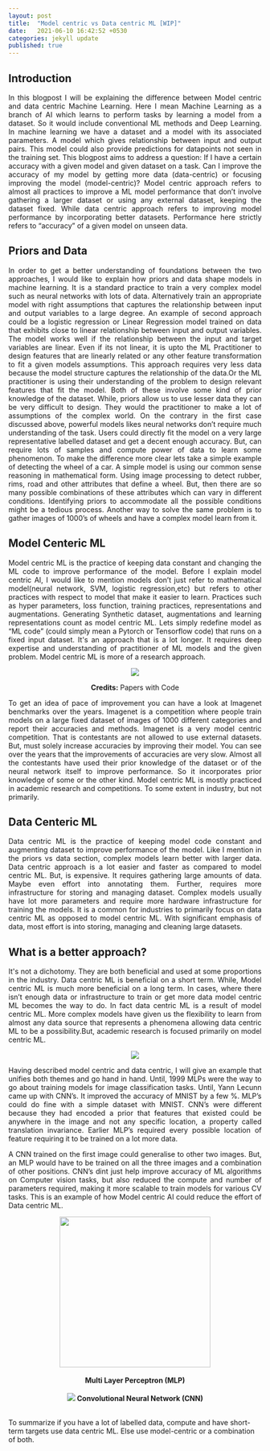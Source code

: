 ```yaml
---
layout: post
title:  "Model centric vs Data centric ML [WIP]"
date:   2021-06-10 16:42:52 +0530
categories: jekyll update
published: true
---
```



## Introduction

<p style="text-align:justify">
In this blogpost I will be explaining the difference between Model centric and data centric Machine Learning.
Here I mean Machine Learning as a branch of AI which learns to perform tasks by learning a model from a dataset.
So it would include conventional ML methods and Deep Learning. In machine learning we have a dataset and a model with its associated parameters.
A model which gives relationship between input and output pairs. This model could also provide predictions for datapoints not seen in the training set.
This blogpost aims to address a question: If I have a certain accuracy with a given model and given dataset on a task. Can I improve the accuracy of my model by getting more data (data-centric) or focusing improving the model (model-centric)?
Model centric approach refers to almost all practices to improve a ML model performance that don’t involve gathering a larger dataset or using any external dataset, keeping the dataset fixed.
While data centric approach refers to improving model performance by incorporating better datasets. Performance here strictly refers to “accuracy” of a given model on unseen data.</p>

## Priors and Data

<p style="text-align:justify">
In order to get a better understanding of foundations between the two approaches, I would like to explain how priors and data shape models in machine learning.
It is a standard practice to train a very complex model such as neural networks with lots of data. Alternatively train an appropriate model with right assumptions that captures the relationship between input and output variables to a large degree.
An example of second approach could be a logistic regression or Linear Regression model trained on data that exhibits close to linear relationship between input and output variables. The model works well if the relationship between the input and target variables are linear.
Even if its not linear, it is upto the ML Practitioner to design features that are linearly related or any other feature transformation to fit a given models
assumptions.
This approach requires very less data because the model structure captures the relationship of the data.Or the ML practitioner is using their understanding of the problem to design relevant features that fit the model.
Both of these involve some kind of prior knowledge of the dataset.
While, priors allow us to use lesser data they can be very difficult to design. They would the practitioner to make a lot of assumptions of the complex world.  On the contrary in the first case discussed above, powerful models likes neural networks don’t require much understanding of the task.
Users could directly fit the model on a very large representative labelled dataset and get a decent enough accuracy.
But, can require lots of samples and compute power of data to learn some phenomenon.
To make the difference more clear lets take a simple example of detecting the wheel of a car. A simple model is using our common sense reasoning in mathematical form.
Using image processing to detect rubber, rims, road and other attributes that define a wheel.
But, then there are so many possible combinations of these attributes which can vary in different conditions. Identifying priors to accommodate all the possible conditions might be a tedious process.
Another way to solve the same problem is to gather images of 1000’s of wheels and have a complex model learn from it.
</p>


## Model Centeric ML

<p style="text-align:justify">
Model centric ML is the practice of keeping data constant and changing the ML code to improve performance of the model.
Before I explain model centric AI, I would like to mention models don’t just refer to mathematical model(neural network, SVM, logistic regression,etc) but refers to other practices with respect to model that make it easier to learn.
Practices such as hyper parameters, loss function, training practices, representations and augmentations. Generating Synthetic dataset, augmentations and learning representations count as model centric ML. Lets simply redefine model as “ML code” (could simply mean a Pytorch or Tensorflow code) that runs on a fixed input dataset.
It's an approach that is a lot longer. It requires deep expertise and understanding of practitioner of ML models and the given problem. Model centric ML is more of a research approach.</p>


<center>
<img src="{{site.baseurl}}/assets/Imagenet_benchmarks.png">
<p><b>Credits:</b> Papers with Code</p>
</center>

<p style="text-align:justify">To get an idea of pace of improvement you can have a look at Imagenet benchmarks over the years. Imagenet is a competition where people train models on a large fixed dataset of images of 1000 different categories and report their accuracies and methods.
Imagenet is a very model centric competition. That is contestants are not allowed to use external datasets. But, must solely increase accuracies by improving their model. You can see over the years that the improvements of accuracies are very slow.
Almost all the contestants have used their prior knowledge of the dataset or of the neural network itself to improve performance.
So it incorporates prior knowledge of some or the other kind.
Model centric ML is mostly practiced in academic research and competitions. To some extent in industry, but not primarily.
</p>

## Data Centeric ML

<p style="text-align:justify">
Data centric ML is the practice of keeping model code constant and augmenting dataset to improve performance of the model. Like I mention in the priors vs data section, complex models learn better with larger data.  
Data centric approach is a lot easier and faster as compared to model centric ML. But, is expensive. It requires gathering large amounts of data. Maybe even effort into annotating them. Further, requires more infrastructure for storing and managing dataset.
Complex models usually have lot more parameters and require more hardware infrastructure for training the models. It is a common for industries to primarily focus on data centric ML as opposed to model centric ML.
With significant emphasis of data, most effort is into storing, managing and cleaning large datasets. </p>



## What is a better approach?
<p style="text-align:justify">
It's not a dichotomy. They are both beneficial and used at some proportions in the industry. Data centric ML is beneficial on a short term. While, Model centric ML is much more beneficial on a long term.
In cases, where there isn’t enough data or infrastructure to train or get more data model centric ML becomes the way to do.
In fact data centric ML is a result of model centric ML. More complex models have given us the flexibility to learn from almost any data source that represents a phenomena allowing data centric ML to be a possibility.But, academic research is focused primarily on model centric ML.</p>
<center>
<img src="{{site.baseurl}}/assets/translation_invariance.png">
</center>
<p style="text-align:justify">Having described model centric and data centric, I will give an example that unifies both themes and go hand in hand.
Until, 1999 MLPs were the way to go about training models for image classification tasks. Until, Yann Lecunn came up with CNN’s. It improved the accuracy of MNIST by a few %. MLP’s could do fine with a simple dataset with MNIST.
CNN’s were different because they had encoded a prior that features that existed could be anywhere in the image and not any specific location, a property called translation invariance. Earlier MLP’s required every possible location of feature requiring it to be trained on a lot more data.</p>

<p style="text-align:justify">
A CNN trained on the first image could generalise to other two images. But, an MLP would have to be trained on all the three images and a combination of other positions.
CNN’s dint just help improve accuracy of ML algorithms on Computer vision tasks, but also reduced the compute and number of parameters required, making it more scalable to train models for various CV tasks.
This is an example of how Model centric AI could reduce the effort of Data centric ML.  
</p>
<center>
<img height="300px" src="{{site.baseurl}}/assets/datavsmodel.png">
<br>
<br>
<b>Multi Layer Perceptron (MLP)</b>
<br>
<br>
<img src="{{site.baseurl}}/assets/datavsmodel1.png">
<b>Convolutional Neural Network (CNN)</b>
<br>
<br>
</center>
<p>To summarize if you have a lot of labelled data, compute and have short-term targets use data centric ML. Else use model-centric or a combination of
both.</p>
